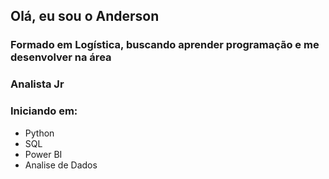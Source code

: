 ## Olá, eu sou o Anderson 

### Formado em Logística, buscando aprender programação e me desenvolver na área

### Analista Jr 

### Iniciando em:
- Python
- SQL
- Power BI
- Analise de Dados
